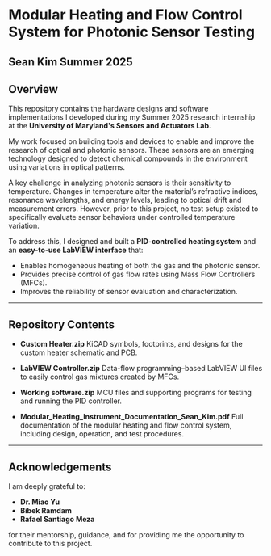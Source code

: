 # Modular Heating and Flow Control System for Photonic Sensor Testing
## Sean Kim Summer 2025

## Overview

This repository contains the hardware designs and software implementations I developed during my Summer 2025 research internship at the **University of Maryland's Sensors and Actuators Lab**.

My work focused on building tools and devices to enable and improve the research of optical and photonic sensors. These sensors are an emerging technology designed to detect chemical compounds in the environment using variations in optical patterns.

A key challenge in analyzing photonic sensors is their sensitivity to temperature. Changes in temperature alter the material’s refractive indices, resonance wavelengths, and energy levels, leading to optical drift and measurement errors. However, prior to this project, no test setup existed to specifically evaluate sensor behaviors under controlled temperature variation.

To address this, I designed and built a **PID-controlled heating system** and an **easy-to-use LabVIEW interface** that:

* Enables homogeneous heating of both the gas and the photonic sensor.
* Provides precise control of gas flow rates using Mass Flow Controllers (MFCs).
* Improves the reliability of sensor evaluation and characterization.

---

## Repository Contents

* **Custom Heater.zip**
  KiCAD symbols, footprints, and designs for the custom heater schematic and PCB.

* **LabVIEW Controller.zip**
  Data-flow programming–based LabVIEW UI files to easily control gas mixtures created by MFCs.

* **Working software.zip**
  MCU files and supporting programs for testing and running the PID controller.

* **Modular\_Heating\_Instrument\_Documentation\_Sean\_Kim.pdf**
  Full documentation of the modular heating and flow control system, including design, operation, and test procedures.

---

## Acknowledgements

I am deeply grateful to:

* **Dr. Miao Yu**
* **Bibek Ramdam**
* **Rafael Santiago Meza**

for their mentorship, guidance, and for providing me the opportunity to contribute to this project.
